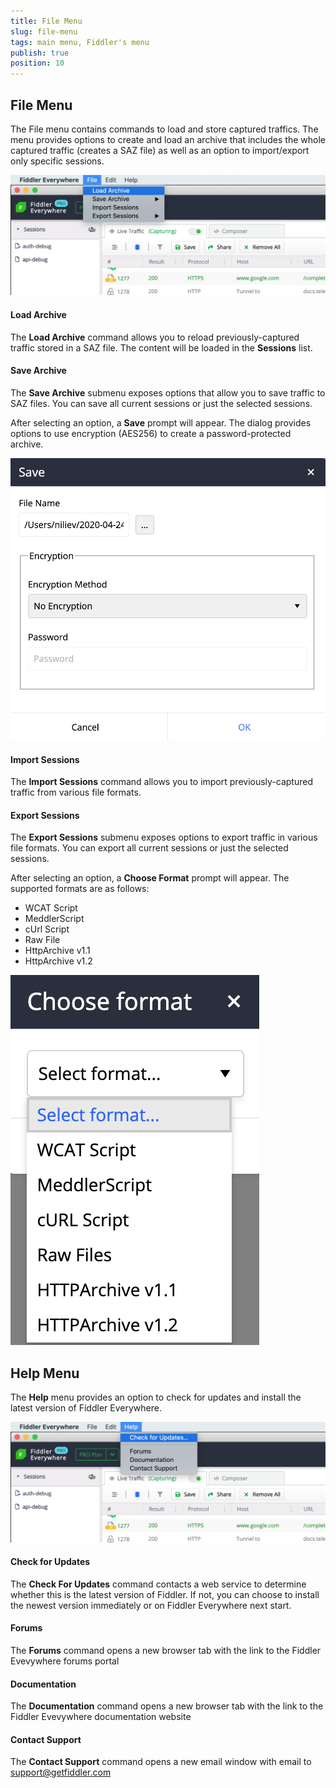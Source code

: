 ```yaml
---
title: File Menu
slug: file-menu
tags: main menu, Fiddler's menu
publish: true
position: 10
---
```


## File Menu

The File menu contains commands to load and store captured traffics. The menu provides options to create and load an archive that includes the whole captured traffic (creates a SAZ file) as well as an option to import/export only specific sessions.

![load-archive](../images/menu/menu-load-archive.png)

#### Load Archive

The **Load Archive** command allows you to reload previously-captured traffic stored in a SAZ file. The content will be loaded in the **Sessions** list.

#### Save Archive

The **Save Archive** submenu exposes options that allow you to save traffic to SAZ files. You can save all current sessions or just the selected sessions. 

After selecting an option, a **Save** prompt will appear. The dialog provides options to use encryption (AES256) to create a password-protected archive.

![save-archive-choose-format](../images/menu/menu-save-archive-002.png)

#### Import Sessions

The **Import Sessions** command allows you to import previously-captured traffic from various file formats.

#### Export Sessions

The **Export Sessions** submenu exposes options to export traffic in various file formats. You can export all current sessions or just the selected sessions. 

After selecting an option, a **Choose Format** prompt will appear. The supported formats are as follows:
- WCAT Script
- MeddlerScript
- cUrl Script
- Raw File
- HttpArchive v1.1
- HttpArchive v1.2

![export-sessions-choose-format](../images/menu/menu-export-sessions-002.png)

## Help Menu

The **Help** menu provides an option to check for updates and install the latest version of Fiddler Everywhere.

![check-for-update](../images/menu/menu-help-update.png)

#### Check for Updates

The **Check For Updates** command contacts a web service to determine whether this is the latest version of Fiddler. If not, you can choose to install the newest version immediately or on Fiddler Everywhere next start.

#### Forums

The **Forums** command opens a new browser tab with the link to the Fiddler Evevywhere forums portal

#### Documentation

The **Documentation** command opens a new browser tab with the link to the Fiddler Evevywhere documentation website

#### Contact Support

The **Contact Support** command opens a new email window with email to support@getfiddler.com
